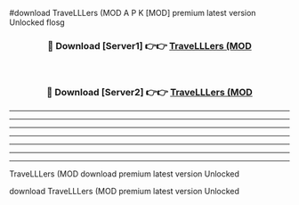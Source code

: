 #download TraveLLLers (MOD A P K [MOD] premium latest version Unlocked flosg 



<div align="center">
<h3>🔴 Download [Server1] 👉👉 <a href="https://apkdownload3.web.app/">TraveLLLers (MOD</a></h3><br>

<h3>🔴 Download [Server2] 👉👉 <a href="https://apkdownload3.web.app/">TraveLLLers (MOD</a></h3>
</div>





----------------------------------------------------------

----------------------------------------------------------

----------------------------------------------------------

----------------------------------------------------------

----------------------------------------------------------

----------------------------------------------------------

----------------------------------------------------------

TraveLLLers (MOD download premium latest version Unlocked

download TraveLLLers (MOD premium latest version Unlocked
